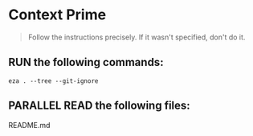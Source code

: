 # Context Prime
> Follow the instructions precisely. If it wasn't specified, don't do it.

## RUN the following commands:

`eza . --tree --git-ignore`

## PARALLEL READ the following files:
README.md
